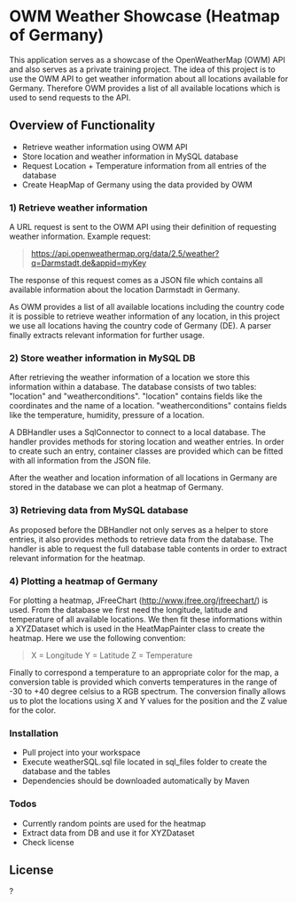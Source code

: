 # OWM Weather Showcase (Heatmap of Germany)

This application serves as a showcase of the OpenWeatherMap (OWM) API and also serves as a private training project.
The idea of this project is to use the OWM API to get weather information about all locations available for Germany. Therefore OWM provides a list of all available locations which is used to send requests to the API.

## Overview of Functionality
  - Retrieve weather information using OWM API
  - Store location and weather information in MySQL database
  - Request Location + Temperature information from all entries of the database
  - Create HeapMap of Germany using the data provided by OWM
 
### 1) Retrieve weather information
A URL request is sent to the OWM API using their definition of requesting weather information.
Example request:

> https://api.openweathermap.org/data/2.5/weather?q=Darmstadt,de&appid=myKey

The response of this request comes as a JSON file which contains all available information about the location Darmstadt in Germany. 

As OWM provides a list of all available locations including the country code it is possible to retrieve weather information of any location, in this project we use all locations having the country code of Germany (DE).
A parser finally extracts relevant information for further usage.

### 2) Store weather information in MySQL DB
After retrieving the weather information of a location we store this information within a database. The database consists of two tables: "location" and "weatherconditions".
"location" contains fields like the coordinates and the name of a location.
"weatherconditions" contains fields like the temperature, humidity, pressure of a location.

A DBHandler uses a SqlConnector to connect to a local database. The handler provides methods for storing location and weather entries. In order to create such an entry, container classes are provided which can be fitted with all information from the JSON file.

After the weather and location information of all locations in Germany are stored in the database we can plot a heatmap of Germany.

### 3) Retrieving data from MySQL database
As proposed before the DBHandler not only serves as a helper to store entries, it also provides methods to retrieve data from the database. The handler is able to request the full database table contents in order to extract relevant information for the heatmap.

### 4) Plotting a heatmap of Germany
For plotting a heatmap, JFreeChart (http://www.jfree.org/jfreechart/) is used. From the database we first need the longitude, latitude and temperature of all available locations. We then fit these informations within a XYZDataset which is used in the HeatMapPainter class to create the heatmap. Here we use the following convention:
> X = Longitude
> Y = Latitude
> Z = Temperature

Finally to correspond a temperature to an appropriate color for the map, a conversion table is provided which converts temperatures in the range of -30 to +40 degree celsius to a RGB spectrum. The conversion finally allows us to plot the locations using X and Y values for the position and the Z value for the color.

### Installation
- Pull project into your workspace
- Execute weatherSQL.sql file located in sql_files folder to create the database and the tables
- Dependencies should be downloaded automatically by Maven

### Todos
- Currently random points are used for the heatmap
- Extract data from DB and use it for XYZDataset
- Check license

License
----
?
